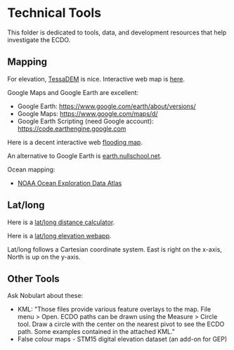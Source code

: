 # Technical Tools

This folder is dedicated to tools, data, and development resources that help investigate the ECDO.

## Mapping

For elevation, [TessaDEM](https://tessadem.com/) is nice. Interactive web map is [here](https://en-gb.topographic-map.com/map/?center=14.43468%2C0.17578&popup=68.02073%2C175.78125).

Google Maps and Google Earth are excellent:
- Google Earth: https://www.google.com/earth/about/versions/
- Google Maps: https://www.google.com/maps/d/
- Google Earth Scripting (need Google account): https://code.earthengine.google.com

Here is a decent interactive web [flooding map](floodmap.net).

An alternative to Google Earth is [earth.nullschool.net](https://earth.nullschool.net).

Ocean mapping:
- [NOAA Ocean Exploration Data Atlas](ncei.noaa.gov/maps/ocean-exploration-data-atlas)

## Lat/long

Here is a [lat/long distance calculator](latlongdata.com/distance-calculator).

Here is a [lat/long elevation webapp](latlongdata.com/elevation).

Lat/long follows a Cartesian coordinate system. East is right on the x-axis, North is up on the y-axis.

## Other Tools

Ask Nobulart about these:
- KML: "Those files provide various feature overlays to the map. File menu > Open. ECDO paths can be drawn using the Measure > Circle tool. Draw a circle with the center on the nearest pivot to see the ECDO path. Some examples contained in the attached KML."
- False colour maps - STM15 digital elevation dataset (an add-on for GEP)
